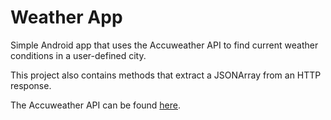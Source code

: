 # Weather App

Simple Android app that uses the Accuweather API to find current weather conditions in a user-defined city.<br>

This project also contains methods that extract a JSONArray from an HTTP response.<br>

The Accuweather API can be found <a href="https://developer.accuweather.com/apis">here</a>.
